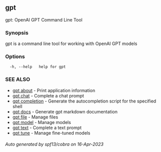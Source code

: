 ## gpt

gpt: OpenAI GPT Command Line Tool

### Synopsis

gpt is a command line tool for working with OpenAI GPT models

### Options

```
  -h, --help   help for gpt
```

### SEE ALSO

* [gpt about](gpt_about.md)	 - Print application information
* [gpt chat](gpt_chat.md)	 - Complete a chat prompt
* [gpt completion](gpt_completion.md)	 - Generate the autocompletion script for the specified shell
* [gpt docs](gpt_docs.md)	 - Generate gpt markdown documentation
* [gpt file](gpt_file.md)	 - Manage files
* [gpt model](gpt_model.md)	 - Manage models
* [gpt text](gpt_text.md)	 - Complete a text prompt
* [gpt tune](gpt_tune.md)	 - Manage fine-tuned models

###### Auto generated by spf13/cobra on 16-Apr-2023
